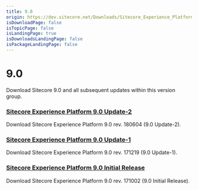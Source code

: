 ```yaml
---
title: 9.0
origin: https://dev.sitecore.net/Downloads/Sitecore_Experience_Platform/90.aspx
isDownloadPage: false
isTopicPage: false
isLandingPage: true
isDownloadsLandingPage: false
isPackageLandingPage: false
---
```


# 9.0

Download Sitecore 9.0 and all subsequent updates within this version group.

### [Sitecore Experience Platform 9.0 Update-2](/downloads/Sitecore_Experience_Platform/90/Sitecore_Experience_Platform_90_Update2)

Download Sitecore Experience Platform 9.0 rev. 180604 (9.0 Update-2).

### [Sitecore Experience Platform 9.0 Update-1](/downloads/Sitecore_Experience_Platform/90/Sitecore_Experience_Platform_90_Update1)

Download Sitecore Experience Platform 9.0 rev. 171219 (9.0 Update-1).

### [Sitecore Experience Platform 9.0 Initial Release](/downloads/Sitecore_Experience_Platform/90/Sitecore_Experience_Platform_90_Initial_Release)

Download Sitecore Experience Platform 9.0 rev. 171002 (9.0 Initial Release).